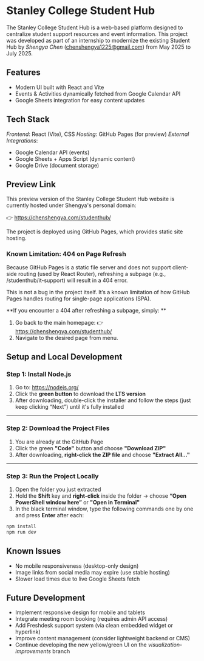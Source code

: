 # Stanley College Student Hub

The Stanley College Student Hub is a web-based platform designed to centralize student support resources and event information.
This project was developed as part of an internship to modernize the existing Student Hub by _Shengya Chen_ (chenshengya1225@gmail.com) from May 2025 to July 2025.

## Features

- Modern UI built with React and Vite
- Events & Activities dynamically fetched from Google Calendar API
- Google Sheets integration for easy content updates

## Tech Stack

_Frontend_: React (Vite), CSS
_Hosting_: GitHub Pages (for preview)
_External Integrations_:

- Google Calendar API (events)
- Google Sheets + Apps Script (dynamic content)
- Google Drive (document storage)

## Preview Link

This preview version of the Stanley College Student Hub website is currently hosted under Shengya's personal domain:

👉 https://chenshengya.com/studenthub/

The project is deployed using GitHub Pages, which provides static site hosting.

### Known Limitation: 404 on Page Refresh

Because GitHub Pages is a static file server and does not support client-side routing (used by React Router), refreshing a subpage (e.g., /studenthub/it-support) will result in a 404 error.

This is not a bug in the project itself. It’s a known limitation of how GitHub Pages handles routing for single-page applications (SPA).

**If you encounter a 404 after refreshing a subpage, simply: **

1. Go back to the main homepage:
   👉 https://chenshengya.com/studenthub/
2. Navigate to the desired page from menu.

## Setup and Local Development

### Step 1: Install Node.js

1. Go to: https://nodejs.org/
2. Click the **green button** to download the **LTS version**
3. After downloading, double-click the installer and follow the steps (just keep clicking “Next”) until it's fully installed

---

### Step 2: Download the Project Files

1. You are already at the GitHub Page
2. Click the green **"Code"** button and choose **"Download ZIP"**
3. After downloading, **right-click the ZIP file** and choose **"Extract All..."**

---

### Step 3: Run the Project Locally

1. Open the folder you just extracted
2. Hold the **Shift** key and **right-click** inside the folder → choose **“Open PowerShell window here”** or **"Open in Terminal"**
3. In the black terminal window, type the following commands one by one and press **Enter** after each:

```bash
npm install
npm run dev
```

## Known Issues

- No mobile responsiveness (desktop-only design)
- Image links from social media may expire (use stable hosting)
- Slower load times due to live Google Sheets fetch

## Future Development

- Implement responsive design for mobile and tablets
- Integrate meeting room booking (requires admin API access)
- Add Freshdesk support system (via clean embedded widget or hyperlink)
- Improve content management (consider lightweight backend or CMS)
- Continue developing the new yellow/green UI on the _visualization-improvements_ branch
